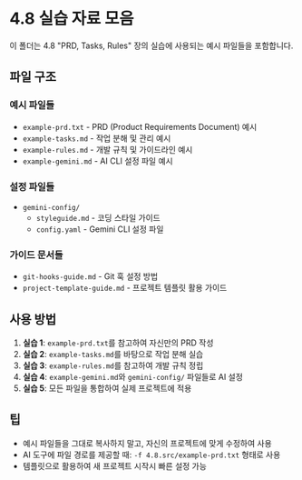 # 4.8 실습 자료 모음

이 폴더는 4.8 "PRD, Tasks, Rules" 장의 실습에 사용되는 예시 파일들을 포함합니다.

## 파일 구조

### 예시 파일들
* `example-prd.txt` - PRD (Product Requirements Document) 예시
* `example-tasks.md` - 작업 분해 및 관리 예시
* `example-rules.md` - 개발 규칙 및 가이드라인 예시
* `example-gemini.md` - AI CLI 설정 파일 예시

### 설정 파일들
* `gemini-config/`
  - `styleguide.md` - 코딩 스타일 가이드
  - `config.yaml` - Gemini CLI 설정 파일

### 가이드 문서들
* `git-hooks-guide.md` - Git 훅 설정 방법
* `project-template-guide.md` - 프로젝트 템플릿 활용 가이드

## 사용 방법

1. **실습 1**: `example-prd.txt`를 참고하여 자신만의 PRD 작성
2. **실습 2**: `example-tasks.md`를 바탕으로 작업 분해 실습
3. **실습 3**: `example-rules.md`를 참고하여 개발 규칙 정립
4. **실습 4**: `example-gemini.md`와 `gemini-config/` 파일들로 AI 설정
5. **실습 5**: 모든 파일을 통합하여 실제 프로젝트에 적용

## 팁
* 예시 파일들을 그대로 복사하지 말고, 자신의 프로젝트에 맞게 수정하여 사용
* AI 도구에 파일 경로를 제공할 때: `-f 4.8.src/example-prd.txt` 형태로 사용
* 템플릿으로 활용하여 새 프로젝트 시작시 빠른 설정 가능
